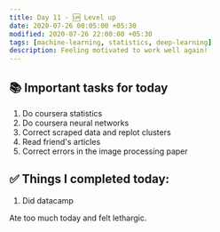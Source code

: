```yaml
---
title: Day 11 - 🆙 Level up
date: 2020-07-26 00:05:00 +05:30
modified: 2020-07-26 22:00:00 +05:30
tags: [machine-learning, statistics, deep-learning]
description: Feeling motivated to work well again!
---
```


## 📚 Important tasks for today
1. Do coursera statistics
3. Do coursera neural networks
4. Correct scraped data and replot clusters
5. Read friend's articles
6. Correct errors in the image processing paper

## ✅ Things I completed today:

1. Did datacamp

Ate too much today and felt lethargic.